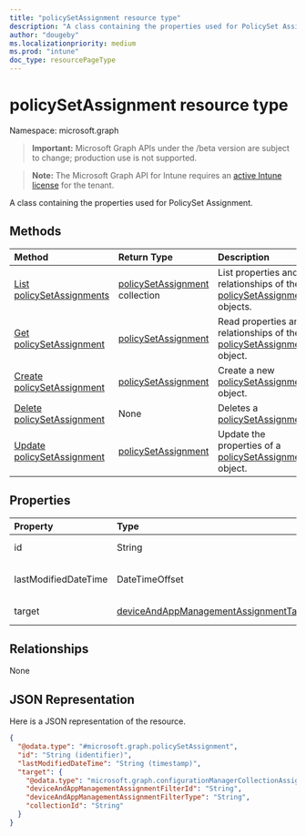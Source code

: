 ```yaml
---
title: "policySetAssignment resource type"
description: "A class containing the properties used for PolicySet Assignment."
author: "dougeby"
ms.localizationpriority: medium
ms.prod: "intune"
doc_type: resourcePageType
---
```


# policySetAssignment resource type

Namespace: microsoft.graph

> **Important:** Microsoft Graph APIs under the /beta version are subject to change; production use is not supported.

> **Note:** The Microsoft Graph API for Intune requires an [active Intune license](https://go.microsoft.com/fwlink/?linkid=839381) for the tenant.

A class containing the properties used for PolicySet Assignment.

## Methods
|Method|Return Type|Description|
|:---|:---|:---|
|[List policySetAssignments](../api/intune-policyset-policysetassignment-list.md)|[policySetAssignment](../resources/intune-policyset-policysetassignment.md) collection|List properties and relationships of the [policySetAssignment](../resources/intune-policyset-policysetassignment.md) objects.|
|[Get policySetAssignment](../api/intune-policyset-policysetassignment-get.md)|[policySetAssignment](../resources/intune-policyset-policysetassignment.md)|Read properties and relationships of the [policySetAssignment](../resources/intune-policyset-policysetassignment.md) object.|
|[Create policySetAssignment](../api/intune-policyset-policysetassignment-create.md)|[policySetAssignment](../resources/intune-policyset-policysetassignment.md)|Create a new [policySetAssignment](../resources/intune-policyset-policysetassignment.md) object.|
|[Delete policySetAssignment](../api/intune-policyset-policysetassignment-delete.md)|None|Deletes a [policySetAssignment](../resources/intune-policyset-policysetassignment.md).|
|[Update policySetAssignment](../api/intune-policyset-policysetassignment-update.md)|[policySetAssignment](../resources/intune-policyset-policysetassignment.md)|Update the properties of a [policySetAssignment](../resources/intune-policyset-policysetassignment.md) object.|

## Properties
|Property|Type|Description|
|:---|:---|:---|
|id|String|Key of the PolicySetAssignment.|
|lastModifiedDateTime|DateTimeOffset|Last modified time of the PolicySetAssignment.|
|target|[deviceAndAppManagementAssignmentTarget](../resources/intune-shared-deviceandappmanagementassignmenttarget.md)|The target group of PolicySetAssignment|

## Relationships
None

## JSON Representation
Here is a JSON representation of the resource.
<!-- {
  "blockType": "resource",
  "keyProperty": "id",
  "@odata.type": "microsoft.graph.policySetAssignment"
}
-->
``` json
{
  "@odata.type": "#microsoft.graph.policySetAssignment",
  "id": "String (identifier)",
  "lastModifiedDateTime": "String (timestamp)",
  "target": {
    "@odata.type": "microsoft.graph.configurationManagerCollectionAssignmentTarget",
    "deviceAndAppManagementAssignmentFilterId": "String",
    "deviceAndAppManagementAssignmentFilterType": "String",
    "collectionId": "String"
  }
}
```



